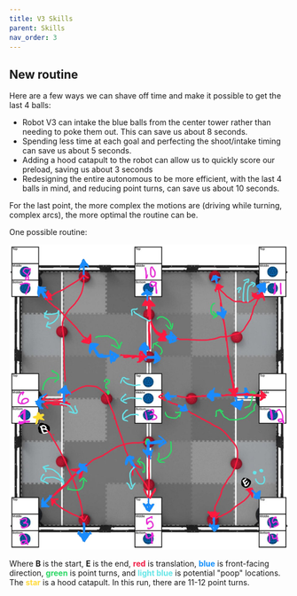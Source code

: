 ```yaml
---
title: V3 Skills
parent: Skills
nav_order: 3
---
```


## New routine

Here are a few ways we can shave off time and make it possible to get the last 4 balls:

- Robot V3 can intake the blue balls from the center tower rather than needing to poke them out. This can save us about 8 seconds.
- Spending less time at each goal and perfecting the shoot/intake timing can save us about 5 seconds.
- Adding a hood catapult to the robot can allow us to quickly score our preload, saving us about 3 seconds
- Redesigning the entire autonomous to be more efficient, with the last 4 balls in mind, and reducing point turns, can save us about 10 seconds.

For the last point, the more complex the motions are (driving while turning, complex arcs), the more optimal the routine can be.

One possible routine:

![](images/skills-planning-new.png)

Where **B** is the start, **E** is the end, <span style="color: #f01b44; font-weight: bold">red</span> is translation, <span style="color: #138ffb; font-weight: bold">blue</span> is front-facing direction, <span style="color: #26d761; font-weight: bold">green</span> is point turns, and <span style="color: #64e6e7; font-weight: bold">light blue</span> is potential "poop" locations. The <span style="color: #ffda3a; font-weight: bold">star</span> is a hood catapult. In this run, there are 11-12 point turns.
